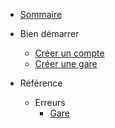 * [Sommaire](/)

* Bien démarrer
    * [Créer un compte](/getting-started/create-account)
    * [Créer une gare](/getting-started/create-gare)

* Référence
    * Erreurs
        * [Gare](/reference/errors/gare)